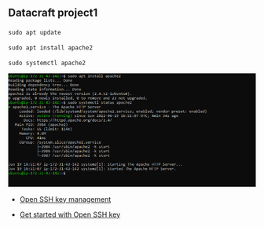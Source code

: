 ## Datacraft project1

`sudo apt update`

`sudo apt install apache2`

`sudo systemctl apache2`

![Apache Status](./images/imagepjt1.PNG)


* [Open SSH key management](https://docs.microsoft.com/en-us/windows-server/administration/openssh/openssh_keymanagement)

* [Get started with Open SSH key](https://docs.microsoft.com/en-us/windows-server/administration/openssh/openssh_install_firstuse)
